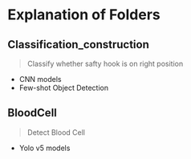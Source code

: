 # Explanation of Folders

## Classification_construction
> Classify whether safty hook is on right position
- CNN models
- Few-shot Object Detection 

## BloodCell
> Detect Blood Cell
- Yolo v5 models
